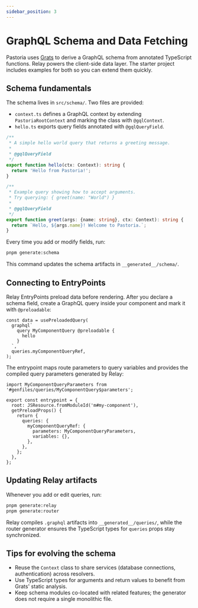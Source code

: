 ```yaml
---
sidebar_position: 3
---
```


# GraphQL Schema and Data Fetching

Pastoria uses [Grats](https://grats.capt.dev) to derive a GraphQL schema from annotated
TypeScript functions. Relay powers the client-side data layer. The starter project includes
examples for both so you can extend them quickly.

## Schema fundamentals

The schema lives in `src/schema/`. Two files are provided:

- `context.ts` defines a GraphQL context by extending `PastoriaRootContext` and marking the
  class with `@gqlContext`.
- `hello.ts` exports query fields annotated with `@gqlQueryField`.

```ts
/**
 * A simple hello world query that returns a greeting message.
 *
 * @gqlQueryField
 */
export function hello(ctx: Context): string {
  return 'Hello from Pastoria!';
}
```

```ts
/**
 * Example query showing how to accept arguments.
 * Try querying: { greet(name: "World") }
 *
 * @gqlQueryField
 */
export function greet(args: {name: string}, ctx: Context): string {
  return `Hello, ${args.name}! Welcome to Pastoria.`;
}
```

Every time you add or modify fields, run:

```bash
pnpm generate:schema
```

This command updates the schema artifacts in `__generated__/schema/`.

## Connecting to EntryPoints

Relay EntryPoints preload data before rendering. After you declare a schema field, create a
GraphQL query inside your component and mark it with `@preloadable`:

```tsx
const data = usePreloadedQuery(
  graphql`
    query MyComponentQuery @preloadable {
      hello
    }
  `,
  queries.myComponentQueryRef,
);
```

The entrypoint maps route parameters to query variables and provides the compiled query
parameters generated by Relay:

```tsx
import MyComponentQueryParameters from '#genfiles/queries/MyComponentQuery$parameters';

export const entrypoint = {
  root: JSResource.fromModuleId('m#my-component'),
  getPreloadProps() {
    return {
      queries: {
        myComponentQueryRef: {
          parameters: MyComponentQueryParameters,
          variables: {},
        },
      },
    };
  },
};
```

## Updating Relay artifacts

Whenever you add or edit queries, run:

```bash
pnpm generate:relay
pnpm generate:router
```

Relay compiles `.graphql` artifacts into `__generated__/queries/`, while the router generator
ensures the TypeScript types for `queries` props stay synchronized.

## Tips for evolving the schema

- Reuse the `Context` class to share services (database connections, authentication) across
  resolvers.
- Use TypeScript types for arguments and return values to benefit from Grats' static
  analysis.
- Keep schema modules co-located with related features; the generator does not require a
  single monolithic file.
